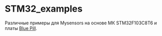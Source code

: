 # STM32_examples

Различные примеры для Mysensors на основе МК STM32F103C8T6 и платы [Blue Pill](http://ali.ski/i1c8LH).
